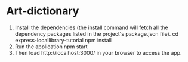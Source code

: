 # Art-dictionary


1. Install the dependencies (the install command will fetch all the dependency packages listed in the project's package.json file).
    cd express-locallibrary-tutorial
    npm install
2. Run the application
    npm start
3. Then load http://localhost:3000/ in your browser to access the app.

